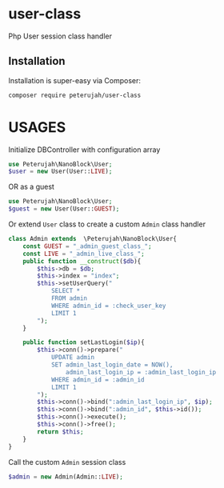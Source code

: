 # user-class
Php User session class handler

## Installation

Installation is super-easy via Composer:
```md
composer require peterujah/user-class
```

# USAGES

Initialize DBController with configuration array

```php
use Peterujah\NanoBlock\User;
$user = new User(User::LIVE);
```

OR as a guest

```php
use Peterujah\NanoBlock\User;
$guest = new User(User::GUEST);
```

Or extend `User` class to create a custom `Admin` class handler
```php
class Admin extends  \Peterujah\NanoBlock\User{
    const GUEST = "_admin_guest_class_";
    const LIVE = "_admin_live_class_";
    public function __construct($db){
        $this->db = $db;
        $this->index = "index";
        $this->setUserQuery("
            SELECT *
            FROM admin 
            WHERE admin_id = :check_user_key
            LIMIT 1
        ");
    }

    public function setLastLogin($ip){
        $this->conn()->prepare("
            UPDATE admin
            SET admin_last_login_date = NOW(),
                admin_last_login_ip = :admin_last_login_ip  
            WHERE admin_id = :admin_id
            LIMIT 1
        ");
        $this->conn()->bind(":admin_last_login_ip", $ip);
        $this->conn()->bind(":admin_id", $this->id());
        $this->conn()->execute();		
        $this->conn()->free();
        return $this;
    }
}
```

Call the custom `Admin` session class
```php
$admin = new Admin(Admin::LIVE);
```
